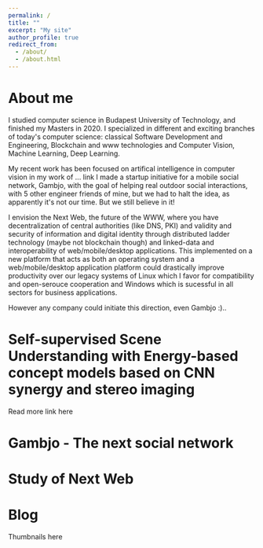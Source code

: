 ```yaml
---
permalink: /
title: ""
excerpt: "My site"
author_profile: true
redirect_from: 
  - /about/
  - /about.html
---
```


About me
======
I studied computer science in Budapest University of Technology, and finished my Masters in 2020. I specialized in different and exciting branches of today's computer science: classical Software Development and Engineering, Blockchain and www technologies and Computer Vision, Machine Learning, Deep Learning.

My recent work has been focused on artifical intelligence in computer vision in my work of ... link
I made a startup initiative for a mobile social network, Gambjo, with the goal of helping real outdoor social interactions, with 5 other engineer friends of mine, but we had to halt the idea, as apparently it's not our time. But we still believe in it!

I envision the Next Web, the future of the WWW, where you have decentralization of central authorities (like DNS, PKI) and validity and security of information and digital identity through distributed ladder technology (maybe not blockchain though) and linked-data and interoperability of web/mobile/desktop applications. This implemented on a new platform that acts as both an operating system and a web/mobile/desktop application platform could drastically improve productivity over our legacy systems of Linux which I favor for compatibility and open-serouce cooperation and Windows which is sucessful in all sectors for business applications.

However any company could initiate this direction, even Gambjo :)..

Self-supervised Scene Understanding with Energy-based concept models based on CNN synergy and stereo imaging
======

Read more link here

Gambjo - The next social network
======


Study of Next Web
======

Blog
======
Thumbnails here
